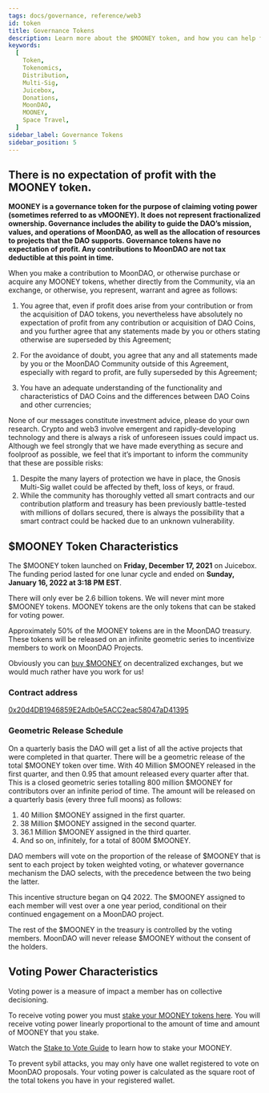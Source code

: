 ```yaml
---
tags: docs/governance, reference/web3
id: token
title: Governance Tokens
description: Learn more about the $MOONEY token, and how you can help fund the decentralization of space travel.
keywords:
  [
    Token,
    Tokenomics,
    Distribution,
    Multi-Sig,
    Juicebox,
    Donations,
    MoonDAO,
    MOONEY,
    Space Travel,
  ]
sidebar_label: Governance Tokens
sidebar_position: 5
---
```


## **There is no expectation of profit with the MOONEY token.**

**MOONEY is a governance token for the purpose of claiming voting power (sometimes referred to as vMOONEY). It does not represent fractionalized ownership. Governance includes the ability to guide the DAO’s mission, values, and operations of MoonDAO, as well as the allocation of resources to projects that the DAO supports. Governance tokens have no expectation of profit. Any contributions to MoonDAO are not tax deductible at this point in time.**

When you make a contribution to MoonDAO, or otherwise purchase or acquire any MOONEY tokens, whether directly from the Community, via an exchange, or otherwise, you represent, warrant and agree as follows:

1. You agree that, even if profit does arise from your contribution or from the acquisition of DAO tokens, you nevertheless have absolutely no expectation of profit from any contribution or acquisition of DAO Coins, and you further agree that any statements made by you or others stating otherwise are superseded by this Agreement;

2. For the avoidance of doubt, you agree that any and all statements made by you or the MoonDAO Community outside of this Agreement, especially with regard to profit, are fully superseded by this Agreement;

3. You have an adequate understanding of the functionality and characteristics of DAO Coins and the differences between DAO Coins and other currencies;

None of our messages constitute investment advice, please do your own research. Crypto and web3 involve emergent and rapidly-developing technology and there is always a risk of unforeseen issues could impact us. Although we feel strongly that we have made everything as secure and foolproof as possible, we feel that it’s important to inform the community that these are possible risks:
1. Despite the many layers of protection we have in place, the Gnosis Multi-Sig wallet could be affected by theft, loss of keys, or fraud.
2. While the community has thoroughly vetted all smart contracts and our contribution platform and treasury has been previously battle-tested with millions of dollars secured, there is always the possibility that a smart contract could be hacked due to an unknown vulnerability.

## $MOONEY Token Characteristics

The $MOONEY token launched on **Friday, December 17, 2021** on Juicebox. The funding period lasted for one lunar cycle and ended on **Sunday, January 16, 2022 at 3:18 PM EST**. 

There will only ever be 2.6 billion tokens. We will never mint more $MOONEY tokens.
MOONEY tokens are the only tokens that can be staked for voting power.

Approximately 50% of the MOONEY tokens are in the MoonDAO treasury. These tokens will be released on an infinite geometric series to incentivize members to work on MoonDAO Projects.

Obviously you can [buy $MOONEY](https://app.uniswap.org/#/swap?inputCurrency=ETH&outputCurrency=0x20d4DB1946859E2Adb0e5ACC2eac58047aD41395&chain=mainnet) on decentralized exchanges, but we would much rather have you work for us!

### Contract address

[0x20d4DB1946859E2Adb0e5ACC2eac58047aD41395](https://etherscan.io/address/0x20d4DB1946859E2Adb0e5ACC2eac58047aD41395)

### Geometric Release Schedule
On a quarterly basis the DAO will get a list of all the active projects that were completed in that quarter.
There will be a geometric release of the total $MOONEY token over time. With 40 Million $MOONEY released in the first quarter, and then 0.95 that amount released every quarter after that. This is a closed geometric series totalling 800 million $MOONEY for contributors over an infinite period of time. The amount will be released on a quarterly basis (every three full moons) as follows:
1. 40 Million $MOONEY assigned in the first quarter.
2. 38 Million $MOONEY assigned in the second quarter.
3. 36.1 Million $MOONEY assigned in the third quarter.
4. And so on, infinitely, for a total of 800M $MOONEY.

DAO members will vote on the proportion of the release of $MOONEY that is sent to each project by token weighted voting, or whatever governance mechanism the DAO selects, with the precedence between the two being the latter.

This incentive structure began on Q4 2022. The $MOONEY assigned to each member will vest over a one year period, conditional on their continued engagement on a MoonDAO project.

The rest of the $MOONEY in the treasury is controlled by the voting members. MoonDAO will never release $MOONEY without the consent of the holders.


## Voting Power Characteristics

Voting power is a measure of impact a member has on collective decisioning.

To receive voting power you must [stake your MOONEY tokens here](https://app.moondao.com). You will receive voting power linearly proportional to the amount of time and amount of MOONEY that you stake.

Watch the [Stake to Vote Guide](https://www.youtube.com/watch?v=suKBRdo2T6I) to learn how to stake your MOONEY.

To prevent sybil attacks, you may only have one wallet registered to vote on MoonDAO proposals. Your voting power is calculated as the square root of the total tokens you have in your registered wallet.
